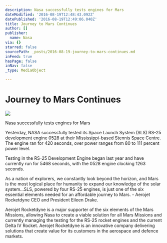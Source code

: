 ```yaml
---
description: Nasa successfully tests engines for Mars
dateModified: '2016-08-19T12:48:43.092Z'
datePublished: '2016-08-19T12:49:06.040Z'
title: Journey to Mars Continues
author: []
publisher:
  name: Nasa
via: {}
starred: false
sourcePath: _posts/2016-08-19-journey-to-mars-continues.md
inFeed: true
hasPage: false
inNav: false
_type: MediaObject

---
```

# Journey to Mars Continues
![](https://the-grid-user-content.s3-us-west-2.amazonaws.com/9110d3c2-18f8-4bb1-ad66-486cc3d707da.jpg)

Nasa successfully tests engines for Mars

Yesterday, NASA successfully tested its Space Launch System (SLS) RS-25 development engine 0528 at their Mississippi-based Stennis Space Centre. The engine ran for 420 seconds, over power ranges from 80 to 111 percent power level.

Testing in the RS-25 Development Engine began last year and have currently run for 5468 seconds, with the 0528 engine clocking 1263 seconds.

As a nation of explorers, we constantly look beyond the horizon, and Mars is the most logical place for humanity to expand our knowledge of the solar system...SLS, powered by four RS-25 engines, is just one of the six essential elements needed for an affordable journey to Mars. - Aerojet Rocketdyne CEO and President Eileen Drake.

Aerojet Rocketdyne is a major supporter of the six elements of the Mars Missions, allowing Nasa to create a viable solution for all Mars Missions and currently managing the testing for the RS-25 rocket engines and the current Delta IV Rocket. Aerojet Rocketdyne is an innovative company delivering solutions that create value for its customers in the aerospace and defence markets.